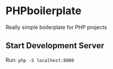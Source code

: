 # PHPboilerplate

Really simple boilerplate for PHP projects

## Start Development Server

Run:
`php -S localhost:8000`
